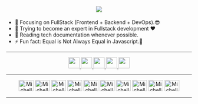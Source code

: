 <h1 align="center">
  <a href="https://git.io/typing-svg">
    <img src="https://readme-typing-svg.herokuapp.com?font=Cascadia+Code&pause=1000&color=2BB340FF&center=true&vCenter=true&random=false&width=435&lines=Hello%2C+There!+%F0%9F%91%8B;This+is+Faidlur+Rohman...;Nice+to+meet+you!+%F0%9F%91%8B"/>
  </a>
</h1>

- 🔭 Focusing on FullStack (Frontend + Backend + DevOps).😎
- 🌱 Trying to become an expert in Fullstack development ❤
- 📰 Reading tech documentation whenever possible.
- ⚡ Fun fact: Equal is Not Always Equal in Javascript.🤣


---

<div align="center">
  <a href="https://twitter.com/faidhamburger" target="_blank">
    <img height="30" src="https://img.shields.io/badge/LinkedIn-0077B5?style=for-the-badge&logo=linkedin&logoColor=white"/>
  </a>
  <a href="https://instagram.com/faidhamburger" target="_blank">
    <img height="30" src="https://img.shields.io/badge/Instagram-E4405F?style=for-the-badge&logo=instagram&logoColor=white"/>
  </a>
  <a href="https://twitter.com/faidhamburger" target="_blank">
    <img height="30" src="https://img.shields.io/badge/Twitter-1DA1F2?style=for-the-badge&logo=twitter&logoColor=white"/>
  </a>
  <a href="mailto:faid18722@gmail.com" target="_blank">
    <img height="30" src="https://img.shields.io/badge/Gmail-D14836?style=for-the-badge&logo=gmail&logoColor=white"/>
  </a>
  <a href="mailto:faidrohman@outlook.com" target="_blank">
    <img height="30" src="https://img.shields.io/badge/Outlook-0078D4?style=for-the-badge&logo=microsoftoutlook&logoColor=white"/>
  </a>
</div>

---

<div align="center">
  <img alt="Michelle-HTML" height="30" width="40" src="https://cdn.jsdelivr.net/gh/devicons/devicon/icons/html5/html5-original.svg" />
  <img alt="Michelle-CSS" height="30" width="40" src="https://cdn.jsdelivr.net/gh/devicons/devicon/icons/css3/css3-original.svg" />
  <img alt="Michelle-Js" height="30" width="40" src="https://cdn.jsdelivr.net/gh/devicons/devicon/icons/javascript/javascript-original.svg" />
  <img alt="Michelle-ReactJS" height="30" width="40" src="https://cdn.jsdelivr.net/gh/devicons/devicon/icons/react/react-original.svg" />
  <img alt="Michelle-NodeJS" height="30" width="40" src="https://cdn.jsdelivr.net/gh/devicons/devicon/icons/nodejs/nodejs-original.svg" />
  <img alt="Michelle-NPM" height="30" width="40" src="https://cdn.jsdelivr.net/gh/devicons/devicon/icons/npm/npm-original-wordmark.svg" />
  <img alt="Michelle-GitHub" height="30" width="40" src="https://cdn.jsdelivr.net/gh/devicons/devicon/icons/github/github-original.svg" />
  <img alt="Michelle-Git" height="30" width="40" src="https://cdn.jsdelivr.net/gh/devicons/devicon/icons/git/git-original.svg" />
  <img alt="Michelle-GitLab" height="30" width="40" src="https://cdn.jsdelivr.net/gh/devicons/devicon/icons/gitlab/gitlab-original.svg" />
  <img alt="Michelle-Linux" height="30" width="40" src="https://cdn.jsdelivr.net/gh/devicons/devicon/icons/linux/linux-original.svg" />
</div>

---

